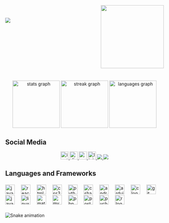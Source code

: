 <a href="https://git.io/typing-svg">
    <img src="https://readme-typing-svg.herokuapp.com?font=Orbitron&size=24&duration=2000&pause=1000&color=0CDCF7&center=true&multiline=true&width=435&height=70&lines=Hello%2C+World!;I'm+Luis%2C+welcome!" align="left" style="margin-top: 40px; alt="Typing SVG" />
</a>

<img align="right" height="200" src="https://cdnb.artstation.com/p/assets/images/images/016/439/151/original/westen-fry-bonfire2x.gif?1552169136"  />

###
<br clear="both">
<h1 align="center"></h1>
<div align="center">
  <img src="https://github-readme-stats.vercel.app/api?username=luismendess&hide_title=false&hide_rank=false&show_icons=true&include_all_commits=true&count_private=true&disable_animations=false&theme=tokyonight&locale=en&hide_border=true&custom_title=My%20stats" height="150" alt="stats graph"/>
  <img src="https://streak-stats.demolab.com?user=luismendess&locale=en&mode=daily&theme=tokyonight&hide_border=true&border_radius=5&date_format=M%20j%5B,%20Y%5D" height="150" alt="streak graph"/>
  <img src="https://github-readme-stats.vercel.app/api/top-langs?username=luismendess&locale=en&hide_title=false&layout=compact&card_width=320&langs_count=6&theme=tokyonight&hide_border=true" height="150" alt="languages graph"/>
</div>

###

<h2 align="left">Social Media</h2>

<div align="center">
  <a href="https://www.instagram.com/luishmendes__/" target="_blank">
    <img src="https://img.shields.io/static/v1?message=Instagram&logo=instagram&label=&color=E4405F&logoColor=white&labelColor=&style=for-the-badge" height="25" alt="instagram logo"  />
  </a>
  <a href="discordapp.com/users/lumenzada" target="_blank">
    <img src="https://img.shields.io/static/v1?message=Discord&logo=discord&label=&color=7289DA&logoColor=white&labelColor=&style=for-the-badge" height="25" alt="discord logo"  />
  </a>
  <a href="mailto:luismendes.2020@alunos.utfpr.edu.br" target="_blank">
    <img src="https://img.shields.io/static/v1?message=Gmail&logo=gmail&label=&color=D14836&logoColor=white&labelColor=&style=for-the-badge" height="25" alt="gmail logo"  />
  </a>
  <a href="https://www.linkedin.com/in/luis-hfp-mendes/" target="_blank">
    <img src="https://img.shields.io/static/v1?message=LinkedIn&logo=linkedin&label=&color=0077B5&logoColor=white&labelColor=&style=for-the-badge" height="25" alt="linkedin logo"  />
  </a>
  <a href="https://steamcommunity.com/id/lumenzada/" target="_blank">
    <img src="https://img.shields.io/badge/Steam-000000?style=for-the-badge&logo=steam&logoColor=white">
  </a>
  <a href="https://open.spotify.com/playlist/1h83oxST1b7xq7cSUfdkNG?si=887565d079194a87" target="_blank">
    <img src="https://img.shields.io/badge/Spotify-1ED760?&style=for-the-badge&logo=spotify&logoColor=white">
  </a>
</div>

###

<h2 align="left">Languages and Frameworks</h2>

###

<div align="left">
  <img src="https://cdn.jsdelivr.net/gh/devicons/devicon/icons/javascript/javascript-original.svg" height="30" alt="javascript logo"  />
  <img width="12" />
  <img src="https://cdn.jsdelivr.net/gh/devicons/devicon/icons/react/react-original.svg" height="30" alt="react logo"  />
  <img width="12" />
  <img src="https://cdn.jsdelivr.net/gh/devicons/devicon/icons/html5/html5-original.svg" height="30" alt="html5 logo"  />
  <img width="12" />
  <img src="https://cdn.jsdelivr.net/gh/devicons/devicon/icons/css3/css3-original.svg" height="30" alt="css3 logo"  />
  <img width="12" />
  <img src="https://cdn.jsdelivr.net/gh/devicons/devicon/icons/python/python-original.svg" height="30" alt="python logo"  />
  <img width="12" />
  <img src="https://cdn.jsdelivr.net/gh/devicons/devicon/icons/csharp/csharp-original.svg" height="30" alt="csharp logo"  />
  <img width="12" />
  <img src="https://cdn.jsdelivr.net/gh/devicons/devicon/icons/androidstudio/androidstudio-original.svg" height="30" alt="androidstudio logo"  />
  <img width="12" />
  <img src="https://cdn.jsdelivr.net/gh/devicons/devicon/icons/arduino/arduino-original.svg" height="30" alt="arduino logo"  />
  <img width="12" />
  <img src="https://cdn.jsdelivr.net/gh/devicons/devicon/icons/c/c-original.svg" height="30" alt="c logo"  />
  <img width="12" />
  <img src="https://cdn.jsdelivr.net/gh/devicons/devicon/icons/git/git-original.svg" height="30" alt="git logo"  />
  <img width="12" />
  <img src="https://cdn.jsdelivr.net/gh/devicons/devicon/icons/java/java-original.svg" height="30" alt="java logo"  />
  <img width="12" />
  <img src="https://cdn.jsdelivr.net/gh/devicons/devicon/icons/linux/linux-original.svg" height="30" alt="linux logo"  />
  <img width="12" />
  <img src="https://cdn.jsdelivr.net/gh/devicons/devicon/icons/matlab/matlab-original.svg" height="30" alt="matlab logo"  />
  <img width="12" />
  <img src="https://cdn.jsdelivr.net/gh/devicons/devicon/icons/mysql/mysql-original.svg" height="30" alt="mysql logo"  />
  <img width="12" />
  <img src="https://cdn.jsdelivr.net/gh/devicons/devicon/icons/php/php-original.svg" height="30" alt="php logo"  />
  <img width="12" />
  <img src="https://cdn.jsdelivr.net/gh/devicons/devicon/icons/postgresql/postgresql-original.svg" height="30" alt="postgresql logo"  />
  <img width="12" />
  <img src="https://cdn.jsdelivr.net/gh/devicons/devicon/icons/pycharm/pycharm-original.svg" height="30" alt="pycharm logo"  />
  <img width="12" />
  <img src="https://cdn.jsdelivr.net/gh/devicons/devicon/icons/r/r-original.svg" height="30" alt="r logo"  />
</div>

###


<img src="https://raw.githubusercontent.com/luismendess/luismendess/output/snake.svg" alt="Snake animation" />

###
